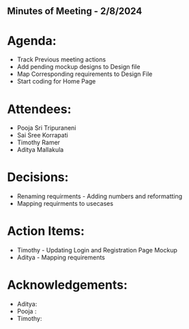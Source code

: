 
## Minutes of Meeting - 2/8/2024

# Agenda:
  
  * Track Previous meeting actions
  * Add pending mockup designs to Design file
  * Map Corresponding requirements to Design File
  * Start coding for Home Page
    
# Attendees:
  
  * Pooja Sri Tripuraneni
  * Sai Sree Korrapati
  * Timothy Ramer
  * Aditya Mallakula

# Decisions:

  * Renaming requirments - Adding numbers and reformatting
  * Mapping requirments to usecases

# Action Items:

  * Timothy - Updating Login and Registration Page Mockup
  * Aditya  - Mapping requirements

# Acknowledgements:
  
  * Aditya: 
  * Pooja : 
  * Timothy: 
